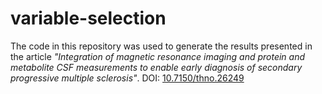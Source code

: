 # variable-selection

The code in this repository was used to generate the results presented in the article *"Integration of magnetic resonance imaging and protein and metabolite CSF measurements to enable early diagnosis of secondary progressive multiple sclerosis"*.
DOI: [10.7150/thno.26249](https://doi.org/10.7150/thno.26249)
